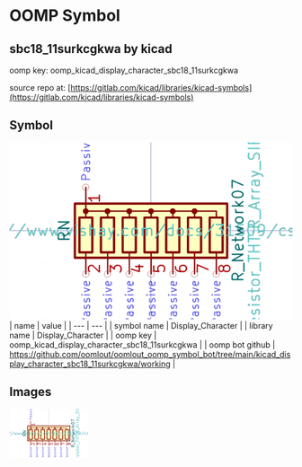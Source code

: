 # OOMP Symbol  
## sbc18_11surkcgkwa  by kicad  
  
oomp key: oomp_kicad_display_character_sbc18_11surkcgkwa  
  
source repo at: [https://gitlab.com/kicad/libraries/kicad-symbols](https://gitlab.com/kicad/libraries/kicad-symbols)  
## Symbol  
  
[![working.png](working_600.png)](working.png)  
| name | value | 
| --- | --- | 
| symbol name | Display_Character | 
| library name | Display_Character | 
| oomp key | oomp_kicad_display_character_sbc18_11surkcgkwa | 
| oomp bot github | https://github.com/oomlout/oomlout_oomp_symbol_bot/tree/main/kicad_display_character_sbc18_11surkcgkwa/working | 
## Images  
  
[![working.png](working_140.png)](working.png)  
